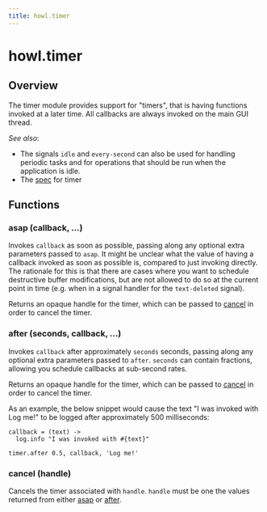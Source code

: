 ```yaml
---
title: howl.timer
---
```


# howl.timer

## Overview

The timer module provides support for "timers", that is having functions invoked
at a later time. All callbacks are always invoked on the main GUI thread.

_See also_:

- The signals `idle` and `every-second` can also be used for handling periodic
tasks and for operations that should be run when the application is idle.
- The [spec](../spec/timer_spec.html) for timer

## Functions

### asap (callback, ...)

Invokes `callback` as soon as possible, passing along any optional extra
parameters passed to `asap`. It might be unclear what the value of having a
callback invoked as soon as possible is, compared to just invoking directly. The
rationale for this is that there are cases where you want to schedule
destructive buffer modifications, but are not allowed to do so at the current
point in time (e.g. when in a signal handler for the `text-deleted` signal).

Returns an opaque handle for the timer, which can be passed to [cancel] in order
to cancel the timer.

### after (seconds, callback, ...)

Invokes `callback` after approximately `seconds` seconds, passing along any
optional extra parameters passed to `after`. `seconds` can contain fractions,
allowing you schedule callbacks at sub-second rates.

Returns an opaque handle for the timer, which can be passed to [cancel] in order
to cancel the timer.

As an example, the below snippet would cause the text "I was invoked with Log
me!" to be logged after approximately 500 milliseconds:

```moonscript
callback = (text) ->
  log.info "I was invoked with #{text}"

timer.after 0.5, callback, 'Log me!'
```

### cancel (handle)

Cancels the timer associated with `handle`. `handle` must be one the values
returned from either [asap](#asap) or [after](#after).

[cancel]: #cancel
